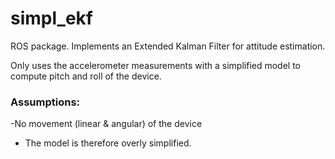 # simpl_ekf
ROS package.
Implements an Extended Kalman Filter for attitude estimation. 

Only uses the accelerometer measurements with a simplified model to compute pitch and roll of the device.

### Assumptions: 

-No movement (linear & angular) of the device
  - The model is therefore overly simplified.
